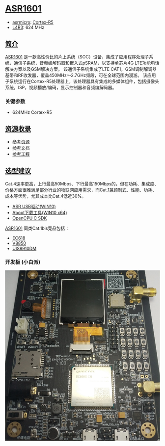 ﻿# [ASR1601](https://github.com/SoCXin/ASR1601)

* [asrmicro](http://www.asrmicro.com): [Cortex-R5](https://github.com/SoCXin/Cortex)
* [L4R3](https://github.com/SoCXin/Level): 624 MHz

## [简介](https://github.com/SoCXin/ASR1601/wiki)

[ASR1601](http://www.asrmicro.com/proinfo/7.html#ajprodaline) 是一款高性价比的片上系统（SOC）设备，集成了应用程序处理子系统，通信子系统，音频编解码器和嵌入式pSRAM，以支持单芯片4G LTE功能电话解决方案以及GSM解决方案。 该通信子系统集成了LTE CAT1，GSM调制解调器基带和RF收发器，覆盖450MHz〜2.7GHz频段，可在全球范围内漫游。 该应用子系统运行在Cortex-R5处理器上，该处理器具有集成的多媒体组件，包括摄像头系统，ISP，视频播放/编码，显示控制器和音频编解码器。

### 关键参数

* 624MHz Cortex-R5



## [资源收录](https://github.com/SoCXin)

* [参考资源](src/)
* [参考文档](docs/)
* [参考工程](project/)

## [选型建议](https://github.com/SoCXin)

Cat.4速率更高，上行最高50Mbps、下行最高150Mbps的，但在功耗、集成度、价格方面很难满足部分行业的物联网应用需求，而Cat.1兼顾制式、性能、功耗、成本等优势，尤其成本比Cat.4低近30%。

* [ASR USB驱动(WIN10)](https://github.com/SoCXin/ASR1601/releases/download/1.0.0/Quectel_ASR_Series_UMTS.LTE_Windows_USB_Driver_Customer_V1.0.8.zip)
* [Aboot下载工具(WIN10 x64)](https://github.com/SoCXin/ASR1601/releases/download/1.0.0/aboot-tools-2020.11.20-win-x64.exe)
* [OpenCPU C SDK](https://github.com/SoCXin/ASR1601/releases/tag/1.0.0)


[ASR1601](https://github.com/SoCXin/ASR1601) 同类Cat.1bis竞品包括：

* [EC618](https://github.com/SoCXin/EC618)
* [V8850](https://github.com/SoCXin/V8850)
* [UIS8910DM](https://github.com/SoCXin/UIS8910DM)



### 开发板 (小白派)

[![sites](docs/B.jpg)](https://item.taobao.com/item.htm?spm=a230r.1.14.47.3c6f204cPPe1iY&id=637604060135&ns=1&abbucket=7#detail)

